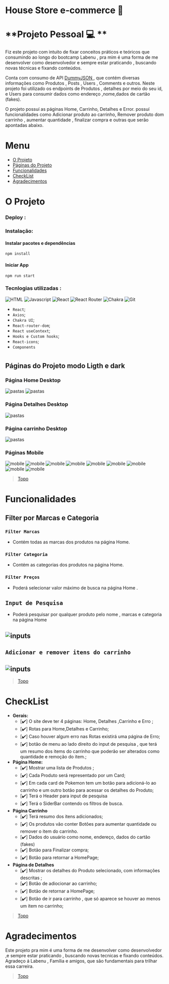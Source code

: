 # House Store e-commerce 🛒

# **Projeto Pessoal 💻 **
 Fiz este projeto com intuito de fixar conceitos práticos e teóricos  que consumindo ao longo do bootcamp Labenu , pra mim é uma forma de me desenvolver como desenvolvedor e sempre estar praticando , buscando novas técnicas e fixando conteúdos. 
 
 Conta com consumo de API   <a href='https://dummyjson.com/'> DummyJSON </a> , que contém  diversas informações como Produtos , Posts , Users , Comments  e outros. 
 Neste projeto foi utilizado os endpoints de Produtos , detalhes por meio do seu id, e Users para consumir dados como endereço ,nome,dados de cartão (fakes). 
 
 O projeto possuí as  páginas  Home, Carrinho, Detalhes e Error.
 possuí funcionalidades como Adicionar produto ao carrinho, Remover produto dom carrinho , aumentar quantidade , finalizar compra e outras que serão apontadas abaixo.
 

<a id="ancora"></a>
#  <b> Menu </b>  
- [O Projeto](#oprojeto)
- [Páginas do Projeto](#pages)
- [Funcionalidades](#funcionalidade)
- [CheckList](#checklist)
- [Agradecimentos](#agradecimentos)


<a id="oprojeto"></a>
# O Projeto  
### Deploy : 

### Instalação:
#### Instalar pacotes e dependências 
``` 
npm install
```
#### Iniciar App
``` 
npm run start
```

###  Tecnlogias utilizadas :

![HTML](https://img.shields.io/badge/JSON-E34F26?style=for-the-badge&logo=&logoColor=white)
![Javascript](https://img.shields.io/badge/JavaScript-323330?style=for-the-badge&logo=javascript&logoColor=F7DF1E)
![React](https://img.shields.io/badge/React-20232A?style=for-the-badge&logo=react&logoColor=61DAFB)
![React Router](https://img.shields.io/badge/React_Router-CA4245?style=for-the-badge&logo=react-router&logoColor=white)
![Chakra](https://img.shields.io/badge/chakra-%234ED1C5.svg?style=for-the-badge&logo=chakraui&logoColor=white)
![Git](https://img.shields.io/badge/GIT-E44C30?style=for-the-badge&logo=git&logoColor=white)
 - ```React```;
 - ```Axios```;
 - ```Chakra UI```;
 - ```React-router-dom```;
 - ```React useContext```;
 - ```Hooks e Custom hooks```;
 - ```React-icons```;
 - ```Components```

#
<a id="pages"></a>
## Páginas do Projeto modo Ligth e dark

### Página Home Desktop
![pastas](/my-ecommerce/src/assets/imagens%20READme/home.gif) ![pastas](/my-ecommerce/src/assets/imagens%20READme/dark.gif)

### Página Detalhes Desktop
![pastas](/my-ecommerce/src/assets/imagens%20READme/details.gif)

### Página carrinho Desktop
![pastas](/my-ecommerce/src/assets/imagens%20READme/confirmCompa.gif)
### Páginas  Mobile
![mobile](/my-ecommerce/src/assets/imagens%20READme/mobile.png) ![mobile](/my-ecommerce/src/assets/imagens%20READme/mobile2.png) ![mobile](/my-ecommerce/src/assets/imagens%20READme/mobile3.png) ![mobile](/my-ecommerce/src/assets/imagens%20READme/mobileCheckout.png) ![mobile](/my-ecommerce/src/assets/imagens%20READme/mobileCheckout2%5B.png) ![mobile](/my-ecommerce/src/assets/imagens%20READme/mobiledetails.png) ![mobile](/my-ecommerce/src/assets/imagens%20READme/mobileDetails2.png) ![mobile](/my-ecommerce/src/assets/imagens%20READme/mobileHome.png) ![mobile](/my-ecommerce/src/assets/imagens%20READme/mobileHomeLight.png) 










>  [Topo](#ancora)

<a id="funcionalidade"></a>

# Funcionalidades

 ## Filter por Marcas e Categoria
### ```Filter Marcas ``` 
 - Contém todas as marcas dos produtos na página Home.
### ```Filter Categoria ``` 
 - Contém as categorias  dos produtos na página Home.
 ### ```Filter Preços``` 
 -  Poderá selecionar valor máximo de busca na página Home .
## ```Input de Pesquisa``` 
 - Poderá pesquisar por qualquer produto pelo nome , marcas e categoria na página Home
## ![inputs](./my-ecommerce/src/assets/imagens%20READme/filters.gif)
##  ```Adicionar e remover itens do carrinho``` 
## ![inputs](./my-ecommerce/src/assets/imagens%20READme/carrinhoMEnu.gif)


>  [Topo](#ancora)

<a id="checklist"></a>

# CheckList 
-  **Gerais:**
	- [✔️] O site deve ter 4 páginas: Home, Detalhes ,Carrinho e Erro ;	
	- [✔️] Rotas para Home,Detalhes e Carrinho; 
	- [✔️] Caso houver algum erro nas Rotas existirá uma página de Erro; 
	- [✔️] botão de menu ao lado direito do input de pesquisa  , que terá um resumo dos items do carrinho que poderão ser alterados como quantidade e remoção do item.; 
- **Página Home:**
	- [✔️] Mostrar uma lista de Produtos ;
	- [✔️] Cada Produto será representado por um Card;
	- [✔️] Em cada card de Pokemon tem um botão para adicioná-lo ao carrinho  e um outro botão para acessar os detalhes do Produto;
	- [✔️] Terá o Header para input de pesquisa
	- [✔️] Terá o SiderBar  contendo os filtros de busca.
- **Página Carrinho**
	- [✔️] Terá resumo dos itens adicionados; 
	- [✔️] Os produtos vão conter Botôes para aumentar quantidade ou remover o item do carrinho.
	- [✔️]  Dados do usuário como nome, endereço, dados do cartão (fakes) 
	- [✔️] Botão para Finalizar compra;
	- [✔️] Botão para retornar a HomePage;
- **Página de Detalhes**
	- [✔️] Mostrar os detalhes do Produto selecionado, com informações descritas ;
	- [✔️] Botão de adiocionar ao carrinho; 
	- [✔️] Botão de retornar a HomePage; 
	- [✔️] Botão de ir para carrinho , que só aparece se houver ao menos um item no carrinho; 
	 
	
>  [Topo](#ancora)



#
<a id="agradecimentos"></a>
# Agradecimentos 

Este projeto pra mim é uma forma de me desenvolver como desenvolvedor ,e sempre estar praticando , buscando novas tecnicas e fixando conteúdos. Agradeço á Labenu , Família e amigos, que são fundamentais para  trilhar essa carreira.
>  [Topo](#ancora)
#
